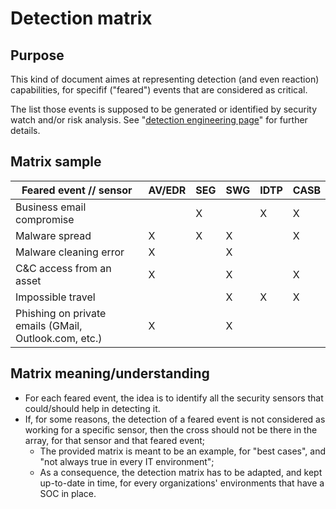 # Detection matrix

## Purpose

This kind of document aimes at representing detection (and even reaction) capabilities, for specifif ("feared") events that are considered as critical. 

The list those events is supposed to be generated or identified by security watch and/or risk analysis. See "[detection engineering page](https://github.com/cyb3rxp/awesome-soc/blob/main/detection_engineering.md#how-to-feed-the-plan-phase)" for further details.

## Matrix sample

| Feared event // sensor    | AV/EDR |  SEG  |  SWG  |  IDTP | CASB  |
| ------------------------- | ------ | ----- | ----- | ----- | ----- |
| Business email compromise |        |   X   |       |   X   |   X   |
| Malware spread            |    X   |   X   |   X   |       |   X   |
| Malware cleaning error    |    X   |       |   X   |       |       |
| C&C access from an asset  |    X   |       |   X   |       |   X   |
| Impossible travel         |        |       |   X   |   X   |   X   |
| Phishing on private emails (GMail, Outlook.com, etc.) |   X    |       |   X   |      |      |


## Matrix meaning/understanding

* For each feared event, the idea is to identify all the security sensors that could/should help in detecting it.
* If, for some reasons, the detection of a feared event is not considered as working for a specific sensor, then the cross should not be there in the array, for that sensor and that feared event;
  * The provided matrix is meant to be an example, for "best cases", and "not always true in every IT environment";
  * As a consequence, the detection matrix has to be adapted, and kept up-to-date in time, for every organizations' environments that have a SOC in place.
